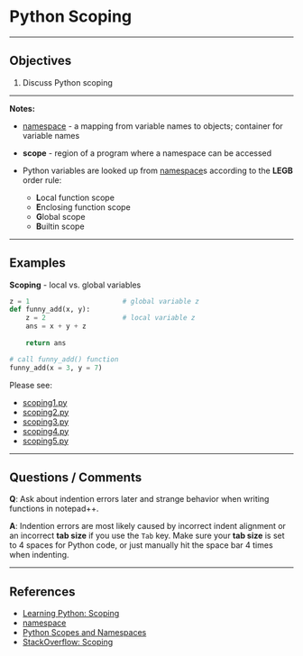 Python Scoping
==============

*****
## Objectives

1. Discuss Python scoping

*****
**Notes:**

* [namespace] - a mapping from variable names to objects; container for variable names

* **scope** - region of a program where a namespace can be accessed

* Python variables are looked up from [namespace]s according to the **LEGB** order rule:

    - **L**ocal function scope
    - **E**nclosing function scope
    - **G**lobal scope
    - **B**uiltin scope



*****
## Examples

**Scoping** - local vs. global variables

```python
z = 1                       # global variable z
def funny_add(x, y):
    z = 2                   # local variable z
    ans = x + y + z
    
    return ans

# call funny_add() function
funny_add(x = 3, y = 7)

```

Please see: 

* [scoping1.py](code/scoping1.py)
* [scoping2.py](code/scoping2.py)
* [scoping3.py](code/scoping3.py)
* [scoping4.py](code/scoping4.py)
* [scoping5.py](code/scoping5.py)

*****
## Questions / Comments

**Q**: Ask about indention errors later and strange behavior when writing functions in notepad++.

**A**: Indention errors are most likely caused by incorrect indent alignment or an incorrect 
**tab size** if you use the `Tab` key.  Make sure your **tab size** is set to 4 spaces for 
Python code, or just manually hit the space bar 4 times when indenting.


*****
## References

* [Learning Python: Scoping]
* [namespace]
* [Python Scopes and Namespaces]
* [StackOverflow: Scoping]

[Python Scopes and Namespaces]:https://docs.python.org/2/tutorial/classes.html
[Learning Python: Scoping]:https://www.inkling.com/read/learning-python-mark-lutz-4th/chapter-17/python-scope-basics
[namespace]:http://en.wikipedia.org/wiki/Namespace
[StackOverflow: Scoping]:http://stackoverflow.com/questions/291978/short-description-of-python-scoping-rules
